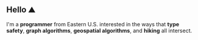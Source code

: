 ## Hello ⛰️

I'm a **programmer** from Eastern U.S. interested in the ways that **type safety**, **graph algorithms**, **geospatial algorithms**, and **hiking** all intersect.
